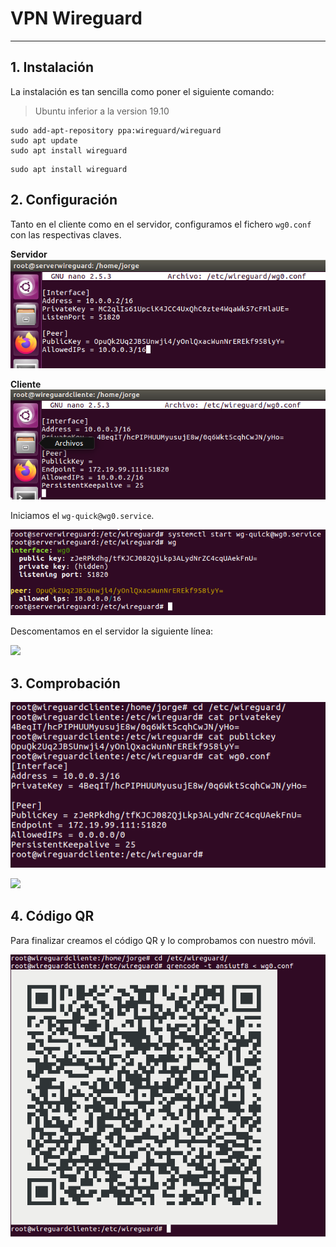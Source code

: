 
# VPN Wireguard

---

## 1. Instalación

La instalación es tan sencilla como poner el siguiente comando:

> Ubuntu inferior a la version 19.10
```console
sudo add-apt-repository ppa:wireguard/wireguard
sudo apt update
sudo apt install wireguard
```

```console
sudo apt install wireguard
```

## 2. Configuración

Tanto en el cliente como en el servidor, configuramos el fichero `wg0.conf` con las respectivas claves.

**Servidor**
![](./images/3-server-wg0.png)

**Cliente**
![](./images/4-client-wg0.png)

Iniciamos el `wg-quick@wg0.service`.

![](./images/wg0.png)

Descomentamos en el servidor la siguiente línea:

![](./images/6-descomment.png)

## 3. Comprobación

![](./images/client-comp.png)

![](./images/.png)

## 4. Código QR

Para finalizar creamos el código QR y lo comprobamos con nuestro móvil.

![](./images/qrcode-wg0.png)
